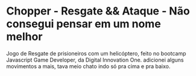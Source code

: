 # Chopper - Resgate && Ataque - Não consegui pensar em um nome melhor

Jogo de Resgate de prisioneiros com um helicóptero, feito no bootcamp Javascript Game Developer, da Digital Innovation One.
adicionei alguns movimentos a mais, tava meio chato indo só pra cima e pra baixo.

